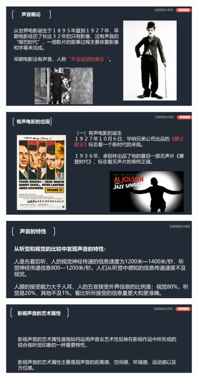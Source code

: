 ![](../../../../assets/2023-09-30-11-36-51-image.png)

![](../../../../assets/2023-09-30-11-39-03-image.png)

![](../../../../assets/2023-09-30-11-39-20-image.png)

![](../../../../assets/2023-09-30-11-40-22-image.png)

